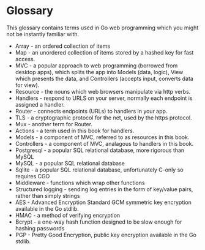 # Glossary

This glossary contains terms used in Go web programming which you might not be instantly familiar with. 

* Array - an ordered collection of items
* Map - an unordered collection of items stored by a hashed key for fast access.
* MVC - a popular approach to web programming (borrowed from desktop apps), which splits the app into Models (data, logic), View which presents the data, and Controllers (accepts input, converts data for view).
* Resource - the nouns which web browsers manipulate via http verbs. 
* Handlers - respond to URLS on your server, normally each endpoint is assigned a handler. 
* Router - connects endpoints (URLs) to handlers in your app. 
* TLS - a cryptographic protocol for the net, used by the https protocol. 
* Mux - another term for Router. 
* Actions - a term used in this book for handlers. 
* Models - a component of MVC, referred to as resources in this book. 
* Controllers - a component of MVC, analagous to handlers in this book. 
* Postgresql - a popular SQL relational database, more rigorous than MySQL 
* MySQL - a popular SQL relational database
* Sqlite - a popular SQL relational database, unfortunately C-only so requires CGO
* Middleware - functions which wrap other functions
* Structured logging - sending log entries in the form of key/value pairs, rather than simply strings
* AES - Advanced Encryption Standard GCM symmetric key encryption available in the Go stdlib. 
* HMAC - a method of verifying encryption 
* Bcrypt - a one-way hash function designed to be slow enough for hashing passwords
* PGP - Pretty Good Encryption, public key encryption available in the Go stdlib. 